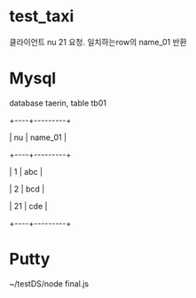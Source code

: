 # test_taxi

클라이언트 nu 21 요청. 일치하는row의 name_01 반환

# Mysql
database taerin, table tb01

+----+---------+

| nu | name_01 |

+----+---------+

|  1 | abc     |

|  2 | bcd     |

| 21 | cde     |

+----+---------+

# Putty
~/testDS/node final.js
